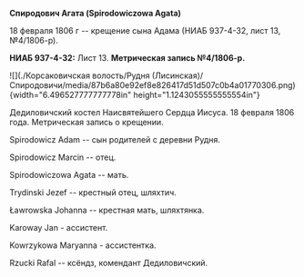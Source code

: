 **Спиродович Агата (Spirodowiczowa Agata)**

18 февраля 1806 г -- крещение сына Адама (НИАБ 937-4-32, лист 13,
№4/1806-р).

**НИАБ 937-4-32:** Лист 13. **Метрическая запись №4/1806-р.**

![](./Корсаковичская волость/Рудня (Лисинская)/Спиродовичи/media/87b6a80e92ef8e826417d51d507c0b4a01770306.png){width="6.496527777777778in"
height="1.1243055555555554in"}

Дедиловичский костел Наисвятейшего Сердца Иисуса. 18 февраля 1806 года.
Метрическая запись о крещении.

Spirodowicz Adam -- сын родителей с деревни Рудня.

Spirodowicz Marcin -- отец.

Spirodowiczowa Agata -- мать.

Trydinski Jezef -- крестный отец, шляхтич.

Ławrowska Johanna -- крестная мать, шляхтянка.

Karoway Jan - ассистент.

Kowrzykowa Maryanna - ассистентка.

Rzucki Rafal -- ксёндз, комендант Дедиловичский.
